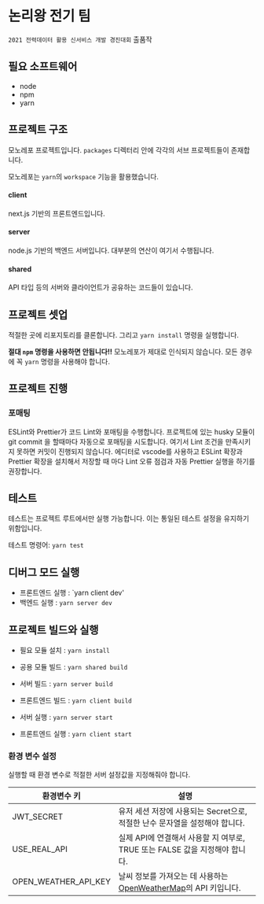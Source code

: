 # 논리왕 전기 팀

`2021 전력데이터 활용 신서비스 개발 경진대회` 출품작

## 필요 소프트웨어

-   node
-   npm
-   yarn

## 프로젝트 구조

모노레포 프로젝트입니다. `packages` 디렉터리 안에 각각의 서브 프로젝트들이 존재합니다.

모노레포는 `yarn`의 `workspace` 기능을 활용했습니다.

#### client

next.js 기반의 프론트엔드입니다.

#### server

node.js 기반의 백엔드 서버입니다. 대부분의 연산이 여기서 수행됩니다.

#### shared

API 타입 등의 서버와 클라이언트가 공유하는 코드들이 있습니다.

## 프로젝트 셋업

적절한 곳에 리포지토리를 클론합니다. 그리고 `yarn install` 명령을 실행합니다.

**절대 `npm` 명령을 사용하면 안됩니다!!** 모노레포가 제대로 인식되지 않습니다. 모든 경우에 꼭 `yarn` 명령을 사용해야 합니다.

## 프로젝트 진행

### 포매팅

ESLint와 Prettier가 코드 Lint와 포매팅을 수행합니다. 프로젝트에 있는 husky 모듈이 git commit 을 할때마다 자동으로 포매팅을 시도합니다. 여기서 Lint 조건을 만족시키지 못하면 커밋이 진행되지 않습니다.
에디터로 vscode를 사용하고 ESLint 확장과 Prettier 확장을 설치해서 저장할 때 마다 Lint 오류 점검과 자동 Prettier 실행을 하기를 권장합니다.

## 테스트

테스트는 프로젝트 루트에서만 실행 가능합니다. 이는 통일된 테스트 설정을 유지하기 위함입니다.

테스트 명령어: `yarn test`

## 디버그 모드 실행

-   프론트엔드 실행 : `yarn client dev'
-   백엔드 실행 : `yarn server dev`

## 프로젝트 빌드와 실행

-   필요 모듈 설치 : `yarn install`
-   공용 모듈 빌드 : `yarn shared build`
-   서버 빌드 : `yarn server build`
-   프론트엔드 빌드 : `yarn client build`

-   서버 실행 : `yarn server start`
-   프론트엔드 실행 : `yarn client start`

### 환경 변수 설정

실행할 때 환경 변수로 적절한 서버 설정값을 지정해줘야 합니다.

| 환경변수 키          | 설명                                                                                           |
| -------------------- | ---------------------------------------------------------------------------------------------- |
| JWT_SECRET           | 유저 세션 저장에 사용되는 Secret으로, 적절한 난수 문자열을 설정해야 합니다.                    |
| USE_REAL_API         | 실제 API에 연결해서 사용할 지 여부로, TRUE 또는 FALSE 값을 지정해야 합니다.                    |
| OPEN_WEATHER_API_KEY | 날씨 정보를 가져오는 데 사용하는 [OpenWeatherMap](https://openweathermap.org/)의 API 키입니다. |
